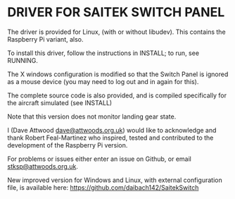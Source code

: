 DRIVER FOR SAITEK SWITCH PANEL
==============================

The driver is provided for Linux, (with or without libudev). This contains the Raspberry Pi variant, also.
   
To install this driver, follow the instructions in INSTALL; to run, see RUNNING.

The X windows configuration is modified so that the Switch Panel is ignored as
a mouse device (you may need to log out and in again for this).

The complete source code is also provided, and is compiled specifically for the aircraft
simulated (see INSTALL)

Note that this version does not monitor landing gear state.

I (Dave Attwood dave@attwoods.org.uk) would like to acknowledge and thank Robert Feal-Martinez 
who inspired, tested and contributed to the development of the Raspberry Pi version.

For problems or issues either enter an issue on Github, or email stksp@attwoods.org.uk.

New improved version for Windows and Linux, with external configuration file, 
is available here: https://github.com/daibach142/SaitekSwitch
